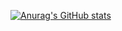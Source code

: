 [![Anurag's GitHub stats](https://github-readme-stats.vercel.app/api?username=deenyshomar)](https://github.com/deenyshomar/github-readme-stats)
